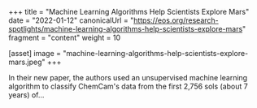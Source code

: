 +++
title = "Machine Learning Algorithms Help Scientists Explore Mars"
date = "2022-01-12"
canonicalUrl = "https://eos.org/research-spotlights/machine-learning-algorithms-help-scientists-explore-mars"
fragment = "content"
weight = 10

[asset]
    image = "machine-learning-algorithms-help-scientists-explore-mars.jpeg"
+++

In their new paper, the authors used an unsupervised machine learning 
algorithm to classify ChemCam's data from the first 2,756 sols (about 7 
years) of...
